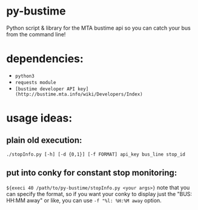 # py-bustime
Python script & library for the MTA bustime api so you can catch your bus from the command line!

# dependencies:
+ `python3`
+ `requests module`
+ `[bustime developer API key](http://bustime.mta.info/wiki/Developers/Index)`

# usage ideas:

## plain old execution:
`./stopInfo.py [-h] [-d {0,1}] [-f FORMAT] api_key bus_line stop_id`

## put into conky for constant stop monitoring:
`${execi 40 /path/to/py-bustime/stopInfo.py <your args>}`
note that you can specify the format, so if you want your conky to display just
the "BUS: HH:MM away" or like, you can use `-f "%l: %H:%M away` option.
